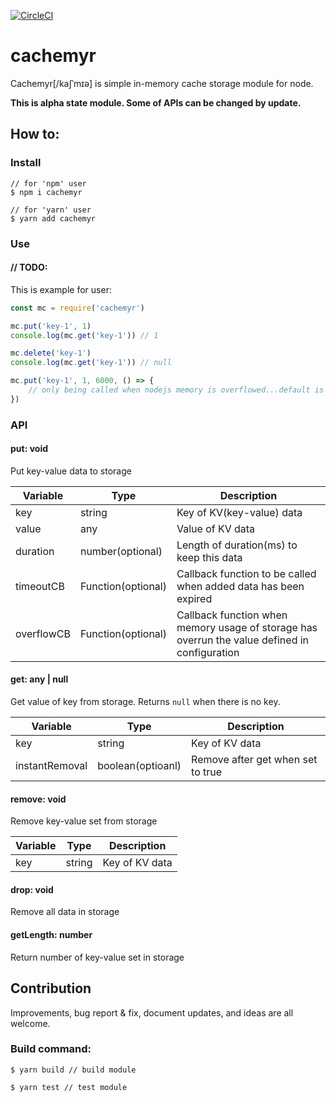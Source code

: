 [![CircleCI](https://circleci.com/gh/djKooks/cachemyr.svg?style=svg)](https://circleci.com/gh/djKooks/cachemyr)

# cachemyr
Cachemyr[/kaʃˈmɪə] is simple in-memory cache storage module for node.

__This is alpha state module. Some of APIs can be changed by update.__

## How to:
### Install
```
// for 'npm' user
$ npm i cachemyr

// for 'yarn' user
$ yarn add cachemyr
```

### Use 
#### // TODO:

This is example for user:
```javascript
const mc = require('cachemyr')

mc.put('key-1', 1)
console.log(mc.get('key-1')) // 1

mc.delete('key-1')
console.log(mc.get('key-1')) // null

mc.put('key-1', 1, 6000, () => {
    // only being called when nodejs memory is overflowed...default is 1Gb
})


```

### API
#### put: void
Put key-value data to storage

Variable | Type | Description
--- | --- | ---
key | string | Key of KV(key-value) data
value | any  | Value of KV data
duration | number(optional) | Length of duration(ms) to keep this data
timeoutCB | Function(optional) | Callback function to be called when added data has been expired
overflowCB | Function(optional) | Callback function when memory usage of storage has overrun the value defined in configuration


#### get: any | null
Get value of key from storage. Returns `null` when there is no key.

Variable | Type | Description
--- | --- | ---
key | string | Key of KV data
instantRemoval | boolean(optioanl) | Remove after get when set to true


#### remove: void
Remove key-value set from storage

Variable | Type | Description
--- | --- | ---
key | string | Key of KV data


#### drop: void
Remove all data in storage


#### getLength: number
Return number of key-value set in storage


## Contribution
Improvements, bug report & fix, document updates, and ideas are all welcome.

### Build command:
```
$ yarn build // build module

$ yarn test // test module
```

